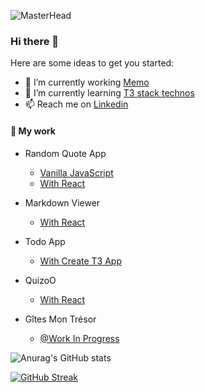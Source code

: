 ![MasterHead](https://images.unsplash.com/photo-1674786272813-dd04d4843752?ixlib=rb-4.0.3&ixid=MnwxMjA3fDB8MHxwaG90by1wYWdlfHx8fGVufDB8fHx8&auto=format&fit=crop&w=1170&q=80)

### Hi there 👋



Here are some ideas to get you started:

- 🔭 I’m currently working [Memo](https://github.com/All-Khwarizmi/Memo)
- 🌱 I’m currently learning [T3 stack technos]([https://github.com/All-Khwarizmi/Memo](https://create.t3.gg))
- 📫 Reach me on [Linkedin](https://www.linkedin.com/in/jason-suarez/)

#### 💬 My work

- Random Quote App
    
    - [Vanilla JavaScript](https://all-khwarizmi.github.io/RandomQuote2/)
    - [With React](https://all-khwarizmi.github.io/random-react/)


- Markdown Viewer

    - [With React](https://main--incomparable-froyo-cd9602.netlify.app)

- Todo App

    - [With Create T3 App](https://todo-app-swart-kappa.vercel.app)


- QuizoO

    - [With React](https://dapper-belekoy-aa000e.netlify.app/fiches/)


- Gîtes Mon Trésor

    - [@Work In Progress](https://gite-gamma.vercel.app)



![Anurag's GitHub stats](https://github-readme-stats.vercel.app/api?username=All-Khwarizmi&show_icons=true)

[![GitHub Streak](https://github-readme-streak-stats.herokuapp.com/?user=All-Khwarizmi)](https://git.io/streak-stats)
